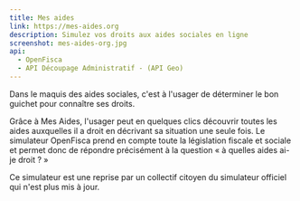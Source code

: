 ```yaml
---
title: Mes aides
link: https://mes-aides.org
description: Simulez vos droits aux aides sociales en ligne
screenshot: mes-aides-org.jpg
api:
  - OpenFisca
  - API Découpage Administratif - (API Geo)
---
```


Dans le maquis des aides sociales, c'est à l'usager de déterminer le bon guichet pour connaître ses droits.

Grâce à Mes Aides, l'usager peut en quelques clics découvrir toutes les aides auxquelles il a droit en décrivant sa situation une seule fois. Le simulateur OpenFisca prend en compte toute la législation fiscale et sociale et permet donc de répondre précisément à la question &laquo;&nbsp;à quelles aides ai-je droit ?&nbsp;&raquo;

Ce simulateur est une reprise par un collectif citoyen du simulateur officiel qui n'est plus mis à jour.
